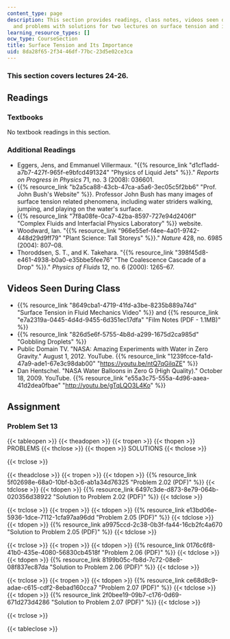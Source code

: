 ```yaml
---
content_type: page
description: This section provides readings, class notes, videos seen during class,
  and problems with solutions for two lectures on surface tension and its importance.
learning_resource_types: []
ocw_type: CourseSection
title: Surface Tension and Its Importance
uid: 8da28f65-2f34-46df-77bc-23d5e02ce3ca
---
```


### This section covers lectures 24-26.

Readings
--------

### Textbooks

No textbook readings in this section.

### Additional Readings

*   Eggers, Jens, and Emmanuel Villermaux. "{{% resource_link "d1cf1add-a7b7-427f-965f-e9bfcd491324" "Physics of Liquid Jets" %}}." _Reports on Progress in Physics_ 71, no. 3 (2008): 036601.
*   {{% resource_link "b2a5ca88-43cb-47ca-a5a6-3ec05c5f2bb6" "Prof. John Bush's Website" %}}. Professor John Bush has many images of surface tension related phenomena, including water striders walking, jumping, and playing on the water's surface.
*   {{% resource_link "7f8a08fe-0ca7-42ba-8597-727e94d2406f" "Complex Fluids and Interfacial Physics Laboratory" %}} website.
*   Woodward, Ian. "{{% resource_link "966e55ef-f4ee-4a01-9742-448d29d9ff79" "Plant Science: Tall Storeys" %}}." _Nature_ 428, no. 6985 (2004): 807–08.
*   Thoroddsen, S. T., and K. Takehara. "{{% resource_link "398f45d8-e461-4938-b0a0-e35bbe5fee76" "The Coalescence Cascade of a Drop" %}}." _Physics of Fluids_ 12, no. 6 (2000): 1265–67.

Videos Seen During Class
------------------------

*   {{% resource_link "8649cba1-4719-41fd-a3be-8235b889a74d" "Surface Tension in Fluid Mechanics Video" %}} and {{% resource_link "e7a2319a-0445-4d4d-9455-6d351ec17dfa" "Film Notes (PDF - 1.1MB)" %}}
*   {{% resource_link "826d5e6f-5755-4b8d-a299-1675d2ca985d" "Gobbling Droplets" %}}
*   Public Domain TV. "NASA: Amazing Experiments with Water in Zero Gravity." August 1, 2012. YouTube. {{% resource_link "1239fcce-fa1d-47a9-ade1-67e3c98dab00" "https://youtu.be/ntQ7qGilqZE" %}}
*   Dan Hentschel. "NASA Water Balloons in Zero G (High Quality)." October 18, 2009. YouTube. {{% resource_link "e55a3c75-555a-4d96-aaea-41d2dea0fbae" "http://youtu.be/gTqLQO3L4Ko" %}}

Assignment
----------

### Problem Set 13

{{< tableopen >}}
{{< theadopen >}}
{{< tropen >}}
{{< thopen >}}
PROBLEMS
{{< thclose >}}
{{< thopen >}}
SOLUTIONS
{{< thclose >}}

{{< trclose >}}

{{< theadclose >}}
{{< tropen >}}
{{< tdopen >}}
{{% resource_link 5f02698e-68a0-10bf-b3c6-ab1a34d76325 "Problem 2.02 (PDF)" %}}
{{< tdclose >}}
{{< tdopen >}}
{{% resource_link 6497c3de-d873-8e79-064b-020356d38922 "Solution to Problem 2.02 (PDF)" %}}
{{< tdclose >}}

{{< trclose >}}
{{< tropen >}}
{{< tdopen >}}
{{% resource_link e13bd06e-5936-1dce-7112-1cfa97aa96dd "Problem 2.05 (PDF)" %}}
{{< tdclose >}}
{{< tdopen >}}
{{% resource_link a9975ccd-2c38-0b3f-fa44-16cb2fc4a670 "Solution to Problem 2.05 (PDF)" %}}
{{< tdclose >}}

{{< trclose >}}
{{< tropen >}}
{{< tdopen >}}
{{% resource_link 0176c6f8-41b0-435e-4080-56830cb4518f "Problem 2.06 (PDF)" %}}
{{< tdclose >}}
{{< tdopen >}}
{{% resource_link 8199b05c-fb8d-7c72-08e8-08f837ec87da "Solution to Problem 2.06 (PDF)" %}}
{{< tdclose >}}

{{< trclose >}}
{{< tropen >}}
{{< tdopen >}}
{{% resource_link ce68d8c9-adae-c615-cdf2-8ebad160cca7 "Problem 2.07 (PDF)" %}}
{{< tdclose >}}
{{< tdopen >}}
{{% resource_link 2f0bee19-09b7-c176-0d69-671d273d4286 "Solution to Problem 2.07 (PDF)" %}}
{{< tdclose >}}

{{< trclose >}}

{{< tableclose >}}